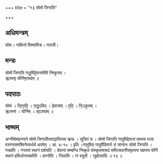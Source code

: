 +++
title = "१३ सोमो जिगाति"

+++
## अधिमन्त्रम्
सोमः। गाथिनो विश्वामित्रः। गायत्री।

## मन्त्रः
सोमो॑ जिगाति गातु॒विद्दे॒वाना॑मेति निष्कृ॒तम् ।  
ऋ॒तस्य॒ योनि॑मा॒सद॑म् ॥

## पदपाठः
सोमः॑ । जि॒गा॒ति॒ । गा॒तु॒ऽवित् । दे॒वाना॑म् । ए॒ति॒ । निः॒ऽकृ॒तम् ।  
ऋ॒तस्य॑ । योनि॑म् । आ॒ऽसद॑म् ॥

## भाष्यम्
अग्नीषोमप्रनयने सोमो जिगातीत्याद्यास्तिस्र ऋचः । सूत्रितं च । सोमो जिगाति गातुविद्देवानां तमस्य राजा वरुणस्तमश्विनेत्यर्धर्च अरमेत् । आ. ४-१० । इति ।गातुवित् गातुर्वेदिमार्गः तं जानानः सोमो जिगाति । गच्छति । गन्तव्यं स्थानं दर्शयति । देवानां सम्बन्धि निष्कृतं संस्कृतमासदं सर्वैरासदनीयमृतस्य यज्ञस्य योनिं स्थानं हविर्धानाख्यमेति । प्राप्नोति । जिताति । गा स्तुतौ । जुहोत्यादिः ॥ १३ ॥